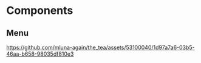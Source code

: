 # Components

## Menu
https://github.com/mluna-again/the_tea/assets/53100040/1d97a7a6-03b5-46aa-b658-98035df810e3
